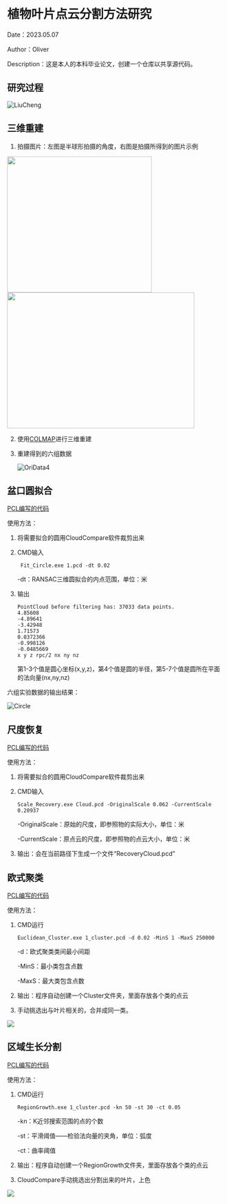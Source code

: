 # 植物叶片点云分割方法研究

Date：2023.05.07

Author：Oliver

Description：这是本人的本科毕业论文，创建一个仓库以共享源代码。

## 研究过程

![LiuCheng](https://github.com/TY-Oliver/Undergraduate-Thesis/blob/master/Asset/LiuCheng.png)

## 三维重建
1. 拍摄图片：左图是半球形拍摄的角度，右图是拍摄所得到的图片示例

<img src="/Asset/Angle.png" width="336" height="315"><img src="/Asset/Picture.png" width="435" height="315">


2. 使用[COLMAP](https://colmap.github.io/)进行三维重建

3. 重建得到的六组数据

   ![OriData4](https://github.com/TY-Oliver/Undergraduate-Thesis/blob/master/Asset/OriData4.png)


## 盆口圆拟合

[PCL编写的代码](https://github.com/TY-Oliver/Undergraduate-Thesis/blob/master/1_Fit_Circle/main.cpp)

使用方法：

1. 将需要拟合的圆用CloudCompare软件裁剪出来

2. CMD输入

   ```
    Fit_Circle.exe 1.pcd -dt 0.02
   ```
   -dt：RANSAC三维圆拟合的内点范围，单位：米

3. 输出

   ```
   PointCloud before filtering has: 37033 data points.
   4.85608
   -4.89641
   -3.42948
   1.71573
   0.0372366
   -0.998126
   -0.0485669
   x y z rpc/2 nx ny nz
   
   ```

   第1-3个值是圆心坐标(x,y,z)，第4个值是圆的半径，第5-7个值是圆所在平面的法向量(nx,ny,nz)

六组实验数据的输出结果：

![Circle](https://github.com/TY-Oliver/Undergraduate-Thesis/blob/master/Asset/Circle.png)

## 尺度恢复


[PCL编写的代码](https://github.com/TY-Oliver/Undergraduate-Thesis/blob/master/2_ScaleRecover/main.cpp)

使用方法：

1. 将需要拟合的圆用CloudCompare软件裁剪出来

2. CMD输入

   ```
   Scale_Recovery.exe Cloud.pcd -OriginalScale 0.062 -CurrentScale 0.20937
   ```
   -OriginalScale：原始的尺度，即参照物的实际大小，单位：米
   
   -CurrentScale：原点云的尺度，即参照物的点云大小，单位：米
   
3. 输出：会在当前路径下生成一个文件“RecoveryCloud.pcd”



## 欧式聚类
[PCL编写的代码](https://github.com/TY-Oliver/Undergraduate-Thesis/blob/master/3_EuclideanCluster/main.cpp)

使用方法：

1. CMD运行

   ```
   Euclidean_Cluster.exe 1_cluster.pcd -d 0.02 -MinS 1 -MaxS 250000
   ```

   -d：欧式聚类类间最小间距

   -MinS：最小类包含点数

   -MaxS：最大类包含点数

2. 输出：程序自动创建一个Cluster文件夹，里面存放各个类的点云

3. 手动挑选出与叶片相关的，合并成同一类。

<img src="/Asset/PrePro.png">


## 区域生长分割
[PCL编写的代码](https://github.com/TY-Oliver/Undergraduate-Thesis/blob/master/4_RegionGrowth/main.cpp)

使用方法：

1. CMD运行

   ```
   RegionGrowth.exe 1_cluster.pcd -kn 50 -st 30 -ct 0.05
   ```

   -kn：K近邻搜索范围的点的个数

   -st：平滑阈值——检验法向量的夹角，单位：弧度

   -ct：曲率阈值

2. 输出：程序自动创建一个RegionGrowth文件夹，里面存放各个类的点云

3. CloudCompare手动挑选出分割出来的叶片，上色

<img src="/Asset/Result.png">
